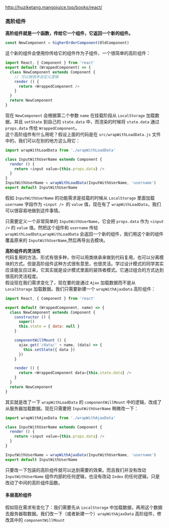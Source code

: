 http://huziketang.mangojuice.top/books/react/

### 高阶组件
**高阶组件就是一个函数，传给它一个组件，它返回一个新的组件。**
```js
const NewComponent = higherOrderComponent(OldComponent)
```
这个新的组件会使用你传给它的组件作为子组件，一个很简单的高阶组件：
```js
import React, { Component } from 'react'
export default (WrappedComponent) => {
  class NewComponent extends Component {
    // 可以做很多自定义逻辑
    render () {
      return <WrappedComponent />
    }
  }
  return NewComponent
}
```
现在 `NewComponent` 会根据第二个参数 `name` 在挂载阶段从 `LocalStorage` 加载数据，并且 `setState` 到自己的 `state.data` 中，而渲染的时候将 `state.data` 通过 `props.data` 传给 `WrappedComponent`。<br>
这个高阶组件有什么用呢？假设上面的代码是在 `src/wrapWithLoadData.js` 文件中的，我们可以在别的地方这么用它：
```js
import wrapWithLoadData from './wrapWithLoadData'

class InputWithUserName extends Component {
  render () {
    return <input value={this.props.data} />
  }
}
InputWithUserName = wrapWithLoadData(InputWithUserName, 'username')
export default InputWithUserName
```
假如 `InputWithUserName` 的功能需求是挂载的时候从 `LocalStorage` 里面加载 `username` 字段作为 `<input /> `的 `value` 值，现在有了 `wrapWithLoadData`，我们可以很容易地做到这件事情。

只需要定义一个非常简单的 `InputWithUserName`，它会把 `props.data` 作为 `<input />` 的 `value` 值。然把这个组件和 `username` 传给 `wrapWithLoadData`,`wrapWithLoadData` 会返回一个新的组件，我们用这个新的组件覆盖原来的 `InputWithUserName`,然后再导出去模块。

**高阶组件的灵活性**<br>
代码复用的方法、形式有很多种，你可以用类继承来做到代码复用，也可以分离模块的方式。但是高阶组件这种方式很有意思，也很灵活。学过设计模式的同学其实应该能反应过来，它其实就是设计模式里面的装饰者模式。它通过组合的方式达到很高的灵活程度。<br>
假设现在我们需求变化了，现在要的是通过 `Ajax` 加载数据而不是从 `LocalStorage` 加载数据。我们只需要新建一个 `wrapWithAjaxData` 高阶组件：
```js
import React, { Component } from 'react'

export default (WrappedComponent, name) => {
  class NewComponent extends Component {
    constructor () {
      super()
      this.state = { data: null }
    }

    componentWillMount () {
      ajax.get('/data/' + name, (data) => {
        this.setState({ data })
      })
    }

    render () {
      return <WrappedComponent data={this.state.data} />
    }
  }
  return NewComponent
}
```
其实就是改了一下 `wrapWithLoadData` 的 `componentWillMount` 中的逻辑，改成了从服务器加载数据。现在只需要把 `InputWithUserName` 稍微改一下：
```js
import wrapWithAjaxData from './wrapWithAjaxData'

class InputWithUserName extends Component {
  render () {
    return <input value={this.props.data} />
  }
}

InputWithUserName = wrapWithAjaxData(InputWithUserName, 'username')
export default InputWithUserName
```
只要改一下包装的高阶组件就可以达到需要的效果。而且我们并没有改动 `InputWithUserName` 组件内部的任何逻辑，也没有改动 `Index` 的任何逻辑，只是改动了中间的高阶组件函数。

#### 多层高阶组件
假如现在需求有变化了：我们需要先从 `LocalStorage` 中加载数据，再用这个数据去服务器取数据。我们改一下（或者新建一个）`wrapWithAjaxData` 高阶组件，修改其中的 `componentWillMount`



